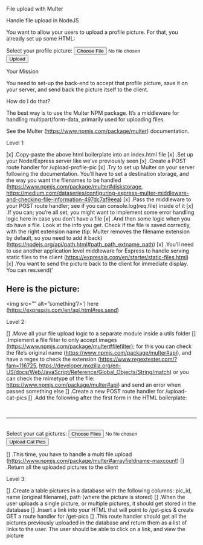 File upload with Multer

Handle file upload in NodeJS

You want to allow your users to upload a profile picture. For that, you already set up some HTML:

<!DOCTYPE html>
<html>
  <head>
    <meta charset="UTF-8">
    <title>File Upload Exercise</title>
  </head>
  <body>
    <form method="POST" action="/upload-profile-pic" enctype="multipart/form-data">
      <div>
        <label>Select your profile picture:</label>
        <input type="file" name="profile_pic" />
      </div>
      <div>
        <input type="submit" value="Upload" />
      </div>
    </form>
  </body>
</html>

Your Mission

You need to set-up the back-end to accept that profile picture, save it on your server, and send back the picture itself to the client.

How do I do that?

The best way is to use the Multer NPM package. It’s a middleware for handling multipart/form-data, primarily used for uploading files.

See the Multer (https://www.npmjs.com/package/multer) documentation.

Level 1:

[x] .Copy-paste the above html boilerplate into an index.html file
[x] .Set up your Node/Express server like we’ve previously seen
[x] .Create a POST route handler for /upload-profile-pic
[x] .Try to set up Multer on your server following the documentation. You’ll have to set a destination storage, and the way you want the filenames to be handled (https://www.npmjs.com/package/multer#diskstorage, https://medium.com/dataseries/configuring-express-multer-middleware-and-checking-file-information-497dc7af9eea)
[x] .Pass the middleware to your POST route handler; see if you can console.log(req.file) inside of it
[x] .If you can; you’re all set, you might want to implement some error handling logic here in case you don’t have a file
[x] .And then some logic when you do have a file. Look at the info you get. Check if the file is saved correctly, with the right extension name (tip: Multer removes the filename extension by default, so you need to add it back) (https://nodejs.org/api/path.html#path_path_extname_path)
[x] .You’ll need to use another application level middleware for Express to handle serving static files to the client (https://expressjs.com/en/starter/static-files.html)
[x] .You want to send the picture back to the client for immediate display. You can res.send(‘<h2>Here is the picture:</h2><img src=”<the path to the image on your server>” alt=”something”/>’) here (https://expressjs.com/en/api.html#res.send)

Level 2:

[] .Move all your file upload logic to a separate module inside a utils folder
[] .Implement a file filter to only accept images (https://www.npmjs.com/package/multer#filefilter); for this you can check the file’s original name (https://www.npmjs.com/package/multer#api), and have a regex to check the extension (https://www.regextester.com/?fam=116725, https://developer.mozilla.org/en-US/docs/Web/JavaScript/Reference/Global_Objects/String/match) or you can check the mimetype of the file: https://www.npmjs.com/package/multer#api) and send an error when passed something else
[] .Create a new POST route handler for /upload-cat-pics
[] .Add the following after the first form in the HTML boilerplate:

<br />

  <hr />
  <br />
  <form method="POST" action="/upload-cat-pics" enctype="multipart/form-data">
    <div>
      <label>Select your cat pictures:</label>
      <input type="file" name="cat_pics" multiple />
    </div>
    <div>
      <input type="submit" value="Upload Cat Pics" />
    </div>
</form>

[] .This time, you have to handle a multi file upload (https://www.npmjs.com/package/multer#arrayfieldname-maxcount)
[] .Return all the uploaded pictures to the client

Level 3:

[] .Create a table pictures in a database with the following columns: pic_id, name (original filename), path (where the picture is stored)
[] .When the user uploads a single picture, or multiple pictures, it should get stored in the database
[] .Insert a link into your HTML that will point to /get-pics & create GET a route handler for /get-pics
[] .This route handler should get all the pictures previously uploaded in the database and return them as a list of links to the user. The user should be able to click on a link, and view the picture
